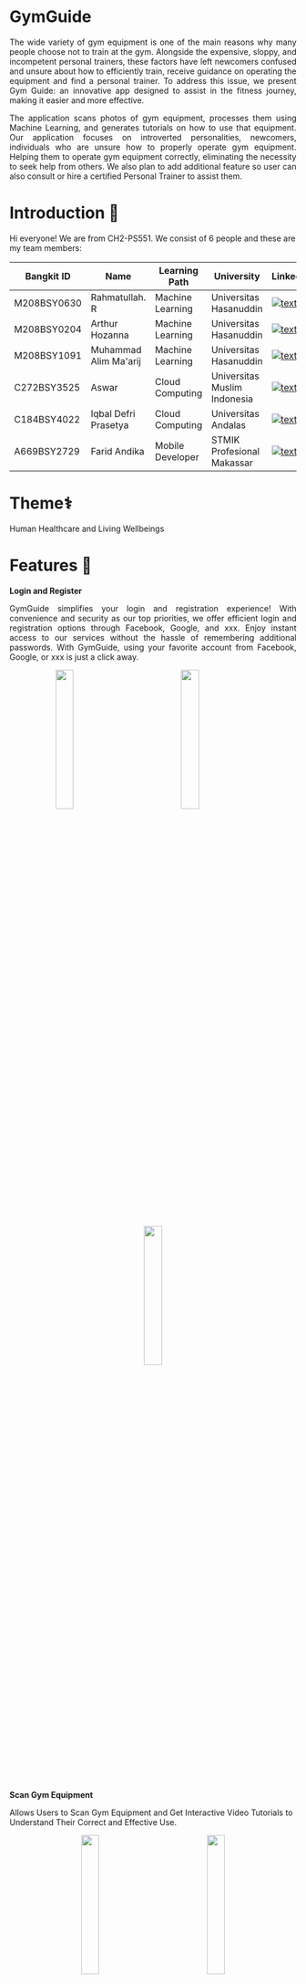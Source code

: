 # GymGuide

<p align="justify">     The wide variety of gym equipment is one of the main reasons why many people choose not to train at the gym. Alongside the expensive, sloppy, and incompetent personal trainers, these factors have left newcomers confused and unsure about how to efficiently train, receive guidance on operating the equipment and find a personal trainer. To address this issue, we present Gym Guide: an innovative app designed to assist in the fitness journey, making it easier and more effective.  </p>

<p align="justify"> The application scans photos of gym equipment, processes them using Machine Learning, and generates tutorials on how to use that equipment. Our application focuses on introverted personalities, newcomers, individuals who are unsure how to properly operate gym equipment. Helping them to operate gym equipment correctly, eliminating the necessity to seek help from others. We also plan to add additional feature so user can also consult or hire a certified Personal Trainer to assist them. </p>

# Introduction 👋

Hi everyone! We are from CH2-PS551. We consist of 6 people and these are my team members:

| Bangkit ID | Name | Learning Path | University |LinkedIn |
| ---      | ---       | ---       | ---       | ---       |
| M208BSY0630 | Rahmatullah. R | Machine Learning | Universitas Hasanuddin | [![text](https://img.shields.io/badge/LinkedIn-0077B5?style=for-the-badge&logo=linkedin&logoColor=white)](https://www.linkedin.com/in/rahmatullah-r-a250b5192/) |
| M208BSY0204 | Arthur Hozanna | Machine Learning | Universitas Hasanuddin | [![text](https://img.shields.io/badge/LinkedIn-0077B5?style=for-the-badge&logo=linkedin&logoColor=white)](https://www.linkedin.com/in/arthur-hozanna-1ba67a202/) |
| M208BSY1091  | Muhammad Alim Ma'arij | Machine Learning | Universitas Hasanuddin | [![text](https://img.shields.io/badge/LinkedIn-0077B5?style=for-the-badge&logo=linkedin&logoColor=white)](https://www.linkedin.com/in/muhammad-alim-ma-arij-03125b245/) |
| C272BSY3525  | Aswar | Cloud Computing | Universitas Muslim Indonesia | [![text](https://img.shields.io/badge/LinkedIn-0077B5?style=for-the-badge&logo=linkedin&logoColor=white)](https://www.linkedin.com/in/aswar-ar/) |
| C184BSY4022  | Iqbal Defri Prasetya | Cloud Computing | Universitas Andalas | [![text](https://img.shields.io/badge/LinkedIn-0077B5?style=for-the-badge&logo=linkedin&logoColor=white)](https://www.linkedin.com/in/iqbal-defri-prasetya-24a746128/) |
| A669BSY2729  | Farid Andika | Mobile Developer |  STMIK Profesional Makassar | [![text](https://img.shields.io/badge/LinkedIn-0077B5?style=for-the-badge&logo=linkedin&logoColor=white)](https://www.linkedin.com/in/faridandika/) |

# Theme⚕️
Human Healthcare and Living Wellbeings

# Features 📱

**Login and Register**

<p align="justify"> GymGuide simplifies your login and registration experience! With convenience and security as our top priorities, we offer efficient login and registration options through Facebook, Google, and xxx. Enjoy instant access to our services without the hassle of remembering additional passwords. With GymGuide, using your favorite account from Facebook, Google, or xxx is just a click away. </p>

<p align="center">
  <img src="https://github.com/GymGuide/.github/assets/90093341/b7fbb590-9dba-4973-967c-1ffee425b57e" width="25%" height="25%">
  <span style="margin: 0 9%;"></span> <!-- Jarak antara dua gambar -->
  <img src="https://github.com/GymGuide/.github/assets/90093341/8b39667b-9d8f-4552-b94d-b9910250d33f" width="25%%" height="25%">
  <span style="margin: 0 9%;"></span> <!-- Jarak antara dua gambar -->
  <img src="https://github.com/GymGuide/.github/assets/90093341/46ebc4dc-7580-4a9a-907d-6adf0102c6df" width="25%" height="25%">
</p>

**Scan Gym Equipment**

Allows Users to Scan Gym Equipment and Get Interactive Video Tutorials to Understand Their Correct and Effective Use.

<p align="center">
  <img src="https://github.com/GymGuide/.github/assets/90093341/aa28ccbf-a505-41a6-80c2-8380a89342bb" width="25%" height="25%">
  <span style="margin: 0 9%;"></span> <!-- Jarak antara dua gambar -->
  <img src="https://github.com/GymGuide/.github/assets/90093341/4f9eb1ee-a0a1-48d5-8e5c-9313746f4c92" width="25%%" height="25%">
</p>

**Consultation with Trainers**

Provides Direct Access to Users to Consult Expert Coaches Through the Platform for Personal Guidance and Motivation.

<p align="center">
  <img src="https://github.com/GymGuide/.github/assets/90093341/891881cc-81ec-4041-83a2-b00ec57ed857" width="25%" height="25%">
  <span style="margin: 0 9%;"></span> <!-- Jarak antara dua gambar -->
  <img src="https://github.com/GymGuide/.github/assets/90093341/c4b5835f-ea32-4674-97d5-754c59cd0bb9" width="25%%" height="25%">
  <span style="margin: 0 9%;"></span> <!-- Jarak antara dua gambar -->
  <img src="https://github.com/GymGuide/.github/assets/90093341/ca9ebf87-b05d-4a84-a126-403b4e4f828b" width="25%" height="25%">
</p>

<p> </p>

**Trainer Booking**

Allows Users to Book Private Trainers and Schedule Face-to-Face Meetings Offline.

<p align="center">
  <img src="https://github.com/GymGuide/.github/assets/90093341/83fc2773-1431-4581-b4fd-30ec21bb0ac3" width="25%" height="25%">
  <span style="margin: 0 9%;"></span> <!-- Jarak antara dua gambar -->
  <img src="https://github.com/GymGuide/.github/assets/90093341/73f70ee5-19e1-419d-ba80-c7e97f868322" width="25%%" height="25%">
  <span style="margin: 0 9%;"></span> <!-- Jarak antara dua gambar -->
  <img src="https://github.com/GymGuide/.github/assets/90093341/e6172bf9-f112-44c3-9f1e-4c5e55920957" width="25%" height="25%">
</p>

**Articles and Tips & Tricks**

Provides Informative Articles About the Benefits of Exercise, Exercise Routines, and Health Information to Provide Motivation and Knowledge to Users.


<p align="center">
  <img src="https://github.com/GymGuide/.github/assets/90093341/f67d4ffc-5dcf-402a-aeca-fd734e60f940" width="25%" height="25%">
</p>


<p> </p>

**Daily Exercise List**

<p align="justify"> Provides a List of Exercises That Can Be Done at Home or at the Gym. </p>

<p align="center">
  <img src="https://github.com/GymGuide/.github/assets/90093341/762311c2-feaa-4271-9685-0eaeec088922" width="25%" height="25%">
  <span style="margin: 0 9%;"></span> <!-- Jarak antara dua gambar -->
  <img src="https://github.com/GymGuide/.github/assets/90093341/83e309a4-5b04-49aa-ac83-d83a3c5cdd22" width="25%%" height="25%">
</p>

**Gym Place Booking**

<p align="justify"> Facilitates Users to Book a Place at Their Favorite Gym. </p>

<p align="center">
  <img src="https://github.com/GymGuide/.github/assets/90093341/2ad8f4e9-633c-43a5-a404-32439333b637" width="25%" height="25%">
  <span style="margin: 0 9%;"></span> <!-- Jarak antara dua gambar -->
  <img src="https://github.com/GymGuide/.github/assets/90093341/b2e6a29e-bf8c-4ee2-b031-61b2f5f11caa" width="25%%" height="25%">
</p>

**Monitoring Daily Caloric, Hydration, and Workout**

<p align="justify"> With Accurate Monitoring, You Can Ensure That Your Every Step Is Directed Towards Your Goals. Where You Can Record Every Food You Eat, the Amount of Water You Drink, and Your Workout Activities, All of Which Will Be Recorded in Detail on the Dashboard. </p>

<p align="center">
  <img src="https://github.com/GymGuide/.github/assets/90093341/9af04ffd-83ec-483f-98c2-80f3230be750" width="25%" height="25%">
  <span style="margin: 0 9%;"></span> <!-- Jarak antara dua gambar -->
  <img src="https://github.com/GymGuide/.github/assets/90093341/c30e9b34-4eea-4319-aa27-729072164592" width="25%%" height="25%">
  <span style="margin: 0 9%;"></span> <!-- Jarak antara dua gambar -->
  <img src="https://github.com/GymGuide/.github/assets/90093341/f6407310-1a34-4958-aa69-4049142c069b" width="25%" height="25%">
</p>

**Food Scanning to Determine Nutrition Food**

<p align="justify"> Taking Advantage of This Feature, Users Can Easily Find Out the Calories and Nutrients They Consume.</p>

<p align="center">
  <img src="https://github.com/GymGuide/.github/assets/90093341/01348b30-be22-4807-b995-7272339496e6" width="25%" height="25%">
  <span style="margin: 0 9%;"></span> <!-- Jarak antara dua gambar -->
  <img src="https://github.com/GymGuide/.github/assets/90093341/b195e56e-c157-401e-be44-599b764470dd" width="25%%" height="25%">
</p>

**Gamification**

<p align="justify"> Features Make Sports a Fun Game. Get Points/Badges Every Time You Complete a Mission, as Well as Special Prizes After Achieving Certain Targets. It's Not Just About Exercise, It's Also About Celebrating Every Milestone You Make on Your Fitness Journey! </p>

<p align="center">
  <img src="https://github.com/GymGuide/.github/assets/90093341/e32ecf68-b4d8-4c01-a583-8fd6be374c93" width="25%" height="25%">
  <span style="margin: 0 9%;"></span> <!-- Jarak antara dua gambar -->
  <img src="https://github.com/GymGuide/.github/assets/90093341/114852db-22d1-4b62-867a-39a9bafd13b8" width="25%%" height="25%">
  <span style="margin: 0 9%;"></span> <!-- Jarak antara dua gambar -->
  <img src="https://github.com/GymGuide/.github/assets/90093341/cd34c5a4-78ba-4e52-abd2-06e901b98bf7" width="25%" height="25%">
</p>







